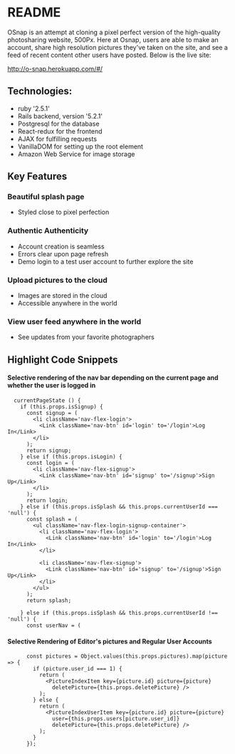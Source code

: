 # README

OSnap is an attempt at cloning a pixel perfect version of the high-quality photosharing website, 500Px. Here at Osnap, users are able to make an account, share high resolution pictures they've taken on the site, and see a feed of recent content other users have posted. Below is the live site:

http://o-snap.herokuapp.com/#/


## Technologies:

- ruby '2.5.1'
- Rails backend, version '5.2.1'
- Postgresql for the database
- React-redux for the frontend
- AJAX for fulfilling requests
- VanillaDOM for setting up the root element
- Amazon Web Service for image storage


## Key Features

### Beautiful splash page
- Styled close to pixel perfection

### Authentic Authenticity
- Account creation is seamless
- Errors clear upon page refresh
- Demo login to a test user account to further explore the site

### Upload pictures to the cloud
- Images are stored in the cloud
- Accessible anywhere in the world

### View user feed anywhere in the world
- See updates from your favorite photographers


## Highlight Code Snippets

#### Selective rendering of the nav bar depending on the current page and whether the user is logged in
````
  currentPageState () {
    if (this.props.isSignup) {
      const signup = (
        <li className='nav-flex-login'>
          <Link className='nav-btn' id='login' to='/login'>Log In</Link>
        </li>
      );
      return signup;
    } else if (this.props.isLogin) {
      const login = (
        <li className='nav-flex-signup'>
          <Link className='nav-btn' id='signup' to='/signup'>Sign Up</Link>
        </li>
      );
      return login;
    } else if (this.props.isSplash && this.props.currentUserId === 'null') {
      const splash = (
        <ul className='nav-flex-login-signup-container'>
          <li className='nav-flex-login'>
            <Link className='nav-btn' id='login' to='/login'>Log In</Link>
          </li>

          <li className='nav-flex-signup'>
            <Link className='nav-btn' id='signup' to='/signup'>Sign Up</Link>
          </li>
        </ul>
      );
      return splash;

    } else if (this.props.isSplash && this.props.currentUserId !== 'null') {
      const userNav = (
````

#### Selective Rendering of Editor's pictures and Regular User Accounts
````
      const pictures = Object.values(this.props.pictures).map(picture => {
        if (picture.user_id === 1) {
          return (
            <PictureIndexItem key={picture.id} picture={picture}
              deletePicture={this.props.deletePicture} />
          );
        } else {
          return (
            <PictureIndexUserItem key={picture.id} picture={picture}
              user={this.props.users[picture.user_id]}
              deletePicture={this.props.deletePicture} />
          );
        }
      });
````
